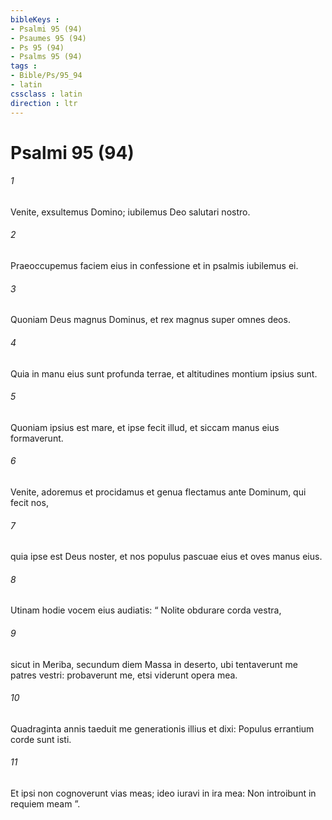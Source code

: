 ```yaml
---
bibleKeys : 
- Psalmi 95 (94)
- Psaumes 95 (94)
- Ps 95 (94)
- Psalms 95 (94)
tags : 
- Bible/Ps/95_94
- latin
cssclass : latin
direction : ltr
---
```


# Psalmi 95 (94)

###### 1
Venite, exsultemus Domino; iubilemus Deo salutari nostro.
###### 2
Praeoccupemus faciem eius in confessione et in psalmis iubilemus ei.
###### 3
Quoniam Deus magnus Dominus, et rex magnus super omnes deos.
###### 4
Quia in manu eius sunt profunda terrae, et altitudines montium ipsius sunt.
###### 5
Quoniam ipsius est mare, et ipse fecit illud, et siccam manus eius formaverunt.
###### 6
Venite, adoremus et procidamus et genua flectamus ante Dominum, qui fecit nos,
###### 7
quia ipse est Deus noster, et nos populus pascuae eius et oves manus eius.
###### 8
Utinam hodie vocem eius audiatis: “ Nolite obdurare corda vestra,
###### 9
sicut in Meriba, secundum diem Massa in deserto, ubi tentaverunt me patres vestri: probaverunt me, etsi viderunt opera mea.
###### 10
Quadraginta annis taeduit me generationis illius et dixi: Populus errantium corde sunt isti.
###### 11
Et ipsi non cognoverunt vias meas; ideo iuravi in ira mea: Non introibunt in requiem meam ”.
